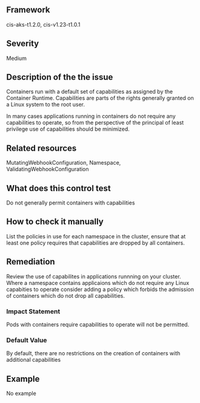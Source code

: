 ## Framework
cis-aks-t1.2.0, cis-v1.23-t1.0.1
 
## Severity
Medium

## Description of the the issue
Containers run with a default set of capabilities as assigned by the Container Runtime. Capabilities are parts of the rights generally granted on a Linux system to the root user.

 In many cases applications running in containers do not require any capabilities to operate, so from the perspective of the principal of least privilege use of capabilities should be minimized.
 
## Related resources
MutatingWebhookConfiguration, Namespace, ValidatingWebhookConfiguration
 
## What does this control test
Do not generally permit containers with capabilities
 
## How to check it manually
List the policies in use for each namespace in the cluster, ensure that at least one policy requires that capabilities are dropped by all containers.
## Remediation
Review the use of capabilites in applications runnning on your cluster. Where a namespace contains applicaions which do not require any Linux capabities to operate consider adding a policy which forbids the admission of containers which do not drop all capabilities.
 
### Impact Statement
Pods with containers require capabilities to operate will not be permitted.
### Default Value
By default, there are no restrictions on the creation of containers with additional capabilities
## Example
No example
